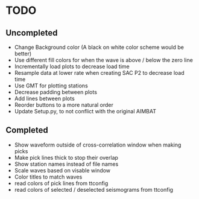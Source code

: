 TODO
====

Uncompleted
-----------
- Change Background color (A black on white color scheme would be better)
- Use different fill colors for when the wave is above / below the zero line
- Incrementally load plots to decrease load time
- Resample data at lower rate when creating SAC P2 to decrease load time
- Use GMT for plotting stations
- Decrease padding between plots
- Add lines between plots
- Reorder buttons to a more natural order
- Update Setup.py, to not conflict with the original AIMBAT

Completed
---------
- Show waveform outside of cross-correlation window when making picks
- Make pick lines thick to stop their overlap
- Show station names instead of file names
- Scale waves based on visable window
- Color titles to match waves
- read colors of pick lines from ttconfig
- read colors of selected / deselected seismograms from ttconfig
